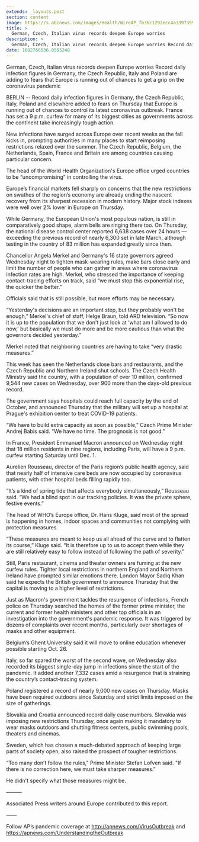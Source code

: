 ```yaml
--- 
extends: _layouts.post 
section: content 
image: https://s.abcnews.com/images/Health/WireAP_fb36c1292ecc4a3397399154bdda4c40_16x9_992.jpg 
title: > 
  German, Czech, Italian virus records deepen Europe worries 
description: > 
  German, Czech, Italian virus records deepen Europe worries Record daily infection figures in Germany, the Czech Republic, Italy and Poland are adding to fears that Europe is running out of chances to get a grip on the coronavirus pandemicBERLIN -- Record daily infection figures in Germany, the Czech Republic, Italy, Poland and elsewhere added to fears on Thursday that Europe is running out of chances to control its latest coronavirus outbreak.The Czech Republic, Belgium, the Netherlands, Spain, France and Britain are among countries causing particular concern.The head of the World Health Organization's Europe office urged countries to be “uncompromising” in controlling the virus.While Germany, the European Union's most populous nation, is still in comparatively good shape, alarm bells are ringing there too.The Czech Health Ministry said the country, with a population of over 10 million, confirmed 9,544 new cases on Wednesday, over 900 more than the days-old previous record. 
date: 1602766536.0555248 
--- 
```

German, Czech, Italian virus records deepen Europe worries Record daily infection figures in Germany, the Czech Republic, Italy and Poland are adding to fears that Europe is running out of chances to get a grip on the coronavirus pandemic

BERLIN -- Record daily infection figures in Germany, the Czech Republic, Italy, Poland and elsewhere added to fears on Thursday that Europe is running out of chances to control its latest coronavirus outbreak. France has set a 9 p.m. curfew for many of its biggest cities as governments across the continent take increasingly tough action.

New infections have surged across Europe over recent weeks as the fall kicks in, prompting authorities in many places to start reimposing restrictions relaxed over the summer. The Czech Republic, Belgium, the Netherlands, Spain, France and Britain are among countries causing particular concern.

The head of the World Health Organization's Europe office urged countries to be “uncompromising” in controlling the virus.

Europe’s financial markets fell sharply on concerns that the new restrictions on swathes of the region’s economy are already ending the nascent recovery from its sharpest recession in modern history. Major stock indexes were well over 2% lower in Europe on Thursday.

While Germany, the European Union's most populous nation, is still in comparatively good shape, alarm bells are ringing there too. On Thursday, the national disease control center reported 6,638 cases over 24 hours — exceeding the previous record of nearly 6,300 set in late March, although testing in the country of 83 million has expanded greatly since then.

Chancellor Angela Merkel and Germany's 16 state governors agreed Wednesday night to tighten mask-wearing rules, make bars close early and limit the number of people who can gather in areas where coronavirus infection rates are high. Merkel, who stressed the importance of keeping contact-tracing efforts on track, said “we must stop this exponential rise, the quicker the better.”

Officials said that is still possible, but more efforts may be necessary.

“Yesterday's decisions are an important step, but they probably won't be enough,” Merkel's chief of staff, Helge Braun, told ARD television. “So now it is up to the population that we don't just look at ‘what am I allowed to do now,’ but basically we must do more and be more cautious than what the governors decided yesterday.”

Merkel noted that neighboring countries are having to take “very drastic measures.”

This week has seen the Netherlands close bars and restaurants, and the Czech Republic and Northern Ireland shut schools. The Czech Health Ministry said the country, with a population of over 10 million, confirmed 9,544 new cases on Wednesday, over 900 more than the days-old previous record.

The government says hospitals could reach full capacity by the end of October, and announced Thursday that the military will set up a hospital at Prague's exhibition center to treat COVID-19 patients.

“We have to build extra capacity as soon as possible,” Czech Prime Minister Andrej Babis said. “We have no time. The prognosis is not good.”

In France, President Emmanuel Macron announced on Wednesday night that 18 million residents in nine regions, including Paris, will have a 9 p.m. curfew starting Saturday until Dec. 1.

Aurelien Rousseau, director of the Paris region’s public health agency, said that nearly half of intensive care beds are now occupied by coronavirus patients, with other hospital beds filling rapidly too.

“It’s a kind of spring tide that affects everybody simultaneously,” Rousseau said. “We had a blind spot in our tracking policies. It was the private sphere, festive events.”

The head of WHO’s Europe office, Dr. Hans Kluge, said most of the spread is happening in homes, indoor spaces and communities not complying with protection measures.

“These measures are meant to keep us all ahead of the curve and to flatten its course,” Kluge said. “It is therefore up to us to accept them while they are still relatively easy to follow instead of following the path of severity.”

Still, Paris restaurant, cinema and theater owners are fuming at the new curfew rules. Tighter local restrictions in northern England and Northern Ireland have prompted similar emotions there. London Mayor Sadiq Khan said he expects the British government to announce Thursday that the capital is moving to a higher level of restrictions.

Just as Macron's government tackles the resurgence of infections, French police on Thursday searched the homes of the former prime minister, the current and former health ministers and other top officials in an investigation into the government's pandemic response. It was triggered by dozens of complaints over recent months, particularly over shortages of masks and other equipment.

Belgium’s Ghent University said it will move to online education whenever possible starting Oct. 26.

Italy, so far spared the worst of the second wave, on Wednesday also recorded its biggest single-day jump in infections since the start of the pandemic. It added another 7,332 cases amid a resurgence that is straining the country’s contact-tracing system.

Poland registered a record of nearly 9,000 new cases on Thursday. Masks have been required outdoors since Saturday and strict limits imposed on the size of gatherings.

Slovakia and Croatia announced record daily case numbers. Slovakia was imposing new restrictions Thursday, once again making it mandatory to wear masks outdoors and shutting fitness centers, public swimming pools, theaters and cinemas.

Sweden, which has chosen a much-debated approach of keeping large parts of society open, also raised the prospect of tougher restrictions.

“Too many don’t follow the rules," Prime Minister Stefan Lofven said. "If there is no correction here, we must take sharper measures.”

He didn't specify what those measures might be.

———

Associated Press writers around Europe contributed to this report.

——

Follow AP’s pandemic coverage at http://apnews.com/VirusOutbreak and https://apnews.com/UnderstandingtheOutbreak